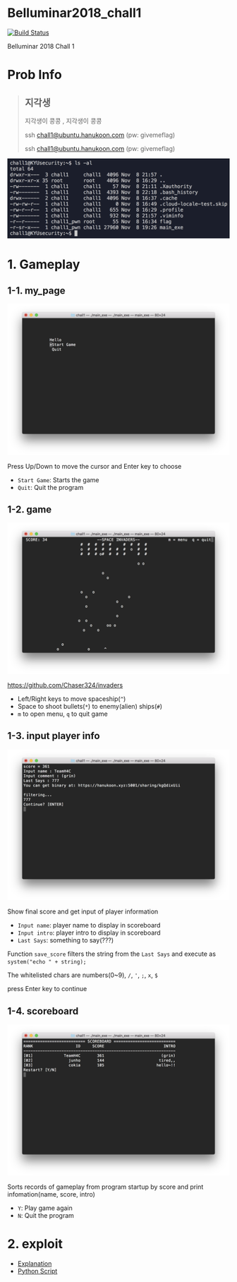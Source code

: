 # Belluminar2018_chall1
[![Build Status](https://travis-ci.com/cokia/Belluminar2018_chall1.svg?token=5x8DvwZqVbFfhsUz7zzG&branch=master)](https://travis-ci.com/cokia/Belluminar2018_chall1)

Belluminar 2018 Chall 1 

# Prob Info
> 지각생
> ----------
> 지각생이 콩콩 , 지각생이 콩콩 
>
> ssh chall1@ubuntu.hanukoon.com (pw: givemeflag)
>
> ssh chall1@ubuntu.hanukoon.com (pw: givemeflag)
>

![when ls -al](./assets/lsal.png)

# 1. Gameplay

## 1-1. my_page
![my-page screenshot](./assets/sc-1.png)

Press Up/Down to move the cursor and Enter key to choose

- `Start Game`: Starts the game
- `Quit`: Quit the program

## 1-2. game
![game screenshot](./assets/sc-2.png)

https://github.com/Chaser324/invaders

- Left/Right keys to move spaceship(`^`)
- Space to shoot bullets(`*`) to enemy(alien) ships(`#`)
- `m` to open menu, `q` to quit game

## 1-3. input player info
![input info screenshot](./assets/sc-3.png)

Show final score and get input of player information

- `Input name`: player name to display in scoreboard
- `Input intro`: player intro to display in scoreboard
- `Last Says`: something to say(???)

Function `save_score` filters the string from the `Last Says` and execute as `system("echo " + string);`

The whitelisted chars are numbers(0~9), `/`, `'`, `;`, `x`, `$`

press Enter key to continue

## 1-4. scoreboard
![scoreboard screenshot](./assets/sc-4.png)

Sorts records of gameplay from program startup by score and print infomation(name, score, intro)

- `Y`: Play game again
- `N`: Quit the program

# 2. exploit
- [Explanation](./exploit/README.md)
- [Python Script](./src/exploit.py)
